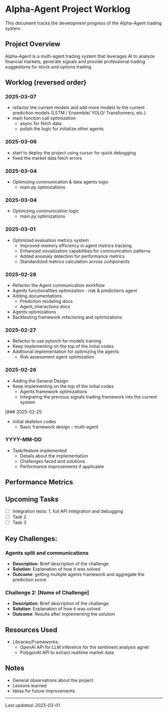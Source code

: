 # Alpha-Agent Project Worklog

This document tracks the development progress of the Alpha-Agent trading system.

## Project Overview

Alpha-Agent is a multi-agent trading system that leverages AI to analyze financial markets, generate signals and provide professional trading suggestions for stock and options trading.

## Worklog (reversed order)
### 2025-03-07
- refactor the current models and add more models to the current prediction models (LSTM / Ensemble/ YOLO/ Transformers, etc.)
- main function call optimization
  - async for fetch data
  - polish the logic for initialize other agents

### 2025-03-06
- start to deploy the project using cursor for quick debugging
- fixed the market data fetch errors

### 2025-03-04
- Optimizing communication & data agents logic
  - main.py optimizations

### 2025-03-04
- Optimizing communication logic
  - main.py optimizations

### 2025-03-01
- Optimized evaluation metrics system
  - Improved memory efficiency in agent metrics tracking
  - Enhanced visualization capabilities for communication patterns
  - Added anomaly detection for performance metrics
  - Standardized metrics calculation across components

### 2025-02-28
- Refactor the Agent communication workflow
- Agents functionalities optimization - risk & predictions agent
- Adding documentations
  - Prediction modeling docs
  - Agent_interactions docs
- Agents optimizations
- Backtesting framework refactoring and optimizations

### 2025-02-27
- Refactor to use pytorch for models training
- Keep implementing on the top of the initial codes
- Additional implementation for optimizing the agents
  - Risk assessment agent optimization

### 2025-02-26
- Adding the General Design
- Keep implementing on the top of the initial codes
  - Agents framework optimizations
  - Integrating the previous signals trading framework into the current system

[### 2025-02-25
- Initial skeleton codes
  - Basic framework design - multi-agent


### YYYY-MM-DD

- Task/feature implemented
  - Details about the implementation
  - Challenges faced and solutions
  - Performance improvements if applicable



## Performance Metrics


## Upcoming Tasks

- [ ] Integration tests: 1. full API integration and debugging
- [ ] Task 2
- [ ] Task 3

## Key Challenges:

### Agents split and communications

- **Description**: Brief description of the challenge
- **Solution**: Explanation of how it was solved
- **Outcome**: getting multiple agents framework and aggregate the prediction score

### Challenge 2: [Name of Challenge]

- **Description**: Brief description of the challenge
- **Solution**: Explanation of how it was solved
- **Outcome**: Results after implementing the solution

## Resources Used

- Libraries/Frameworks:
  - OpenAI API for LLM inference for the sentiment analysis agnet
  - PolygonAI API to extract realtime market data

## Notes

- General observations about the project
- Lessons learned
- Ideas for future improvements

---

*Last updated: 2025-03-01*